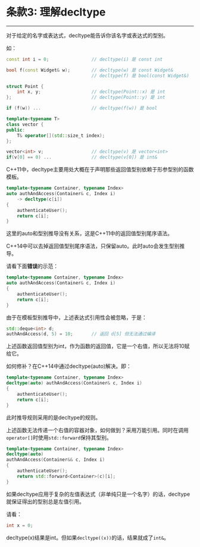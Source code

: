 # 条款3: 理解decltype

---

对于给定的名字或表达式，decltype能告诉你该名字或表达式的型别。

如：

```c++
const int i = 0;                // decltype(i) 是 const int

bool f(const Widget& w);        // decltype(w) 是 const Widget&
                                // decltype(f) 是 bool(const Widget&)

struct Point {
    int x, y;                   // decltype(Point::x) 是 int
};                              // decltype(Point::y) 是 int

if (f(w)) ...                   // decltype(f(w)) 是 bool

template<typename T>
class vector {
public:
    T& operator[](std::size_t index);
};

vector<int> v;                  // decltype(v) 是 vector<int>
if(v[0] == 0) ...               // decltype(v[0]) 是 int&
```

C++11中，decltype主要用处大概在于声明那些返回值型别依赖于形参型别的函数模板。

```c++
template<typename Container, typename Index>
auto authAndAccess(Container& c, Index i)
    -> decltype(c[i])
{
    authenticateUser();
    return c[i];
}
```

这里的auto和型别推导没有关系，这是C++11中的返回值型别尾序语法。

C++14中可以去掉返回值型别尾序语法，只保留auto。此时auto会发生型别推导。

请看下面**错误**的示范：

```c++
template<typename Container, typename Index>
auto authAndAccess(Container& c, Index i)
{
    authenticateUser();
    return c[i];
}
```

由于在模板型别推导中，上述表达式引用性会被忽略，于是：

```c++
std::deque<int> d;
authAndAccess(d, 5) = 10;       // 返回 d[5] 但无法通过编译
```

上述函数返回值型别为int，作为函数的返回值，它是一个右值，所以无法将10赋给它。

如何修补？在C++14中通过decltype(auto)解决。即：

```c++
template<typename Container, typename Index>
decltype(auto) authAndAccess(Container& c, Index i)
{
    authenticateUser();
    return c[i];
}
```

此时推导规则采用的是decltype的规则。

上述函数无法传递一个右值的容器对象，如何做到？采用万能引用。同时在调用`operator[]`时使用`std::forward`保持其型别。

```c++
template<typename Container, typename Index>
decltype(auto)
authAndAccess(Container&& c, Index i)
{
    authenticateUser();
    return std::forward<Container>(c)[i];
}
```

如果decltype应用于复杂的左值表达式（非单纯只是一个名字）的话，decltype就保证得出的型别总是左值引用。

请看：

```c++
int x = 0;
```

decltype(x)结果是int。但如果`decltype((x))`的话，结果就成了`int&`。